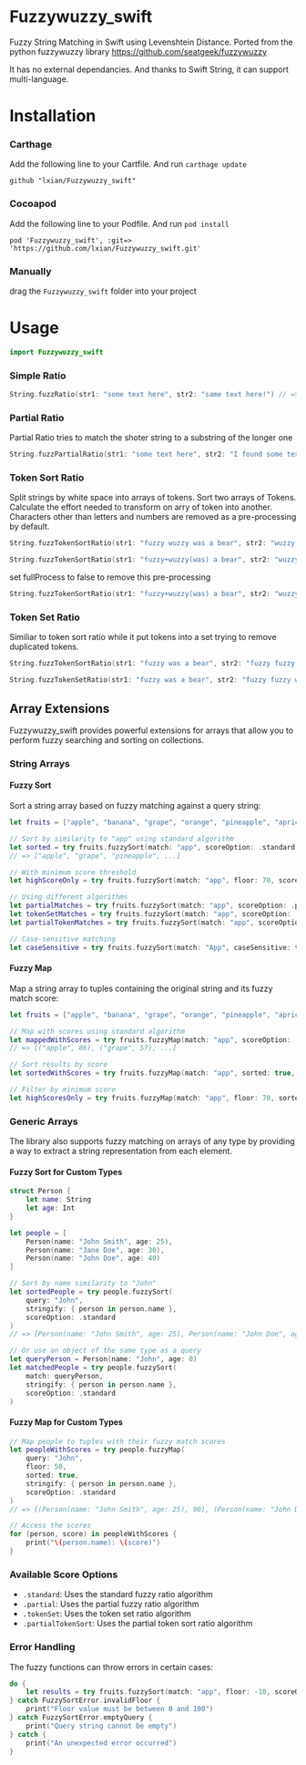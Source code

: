 # Fuzzywuzzy_swift
Fuzzy String Matching in Swift using Levenshtein Distance. Ported from the python fuzzywuzzy library https://github.com/seatgeek/fuzzywuzzy

It has no external dependancies. And thanks to Swift String, it can support multi-language.

# Installation
### Carthage
Add the following line to your Cartfile. And run `carthage update`
```
github "lxian/Fuzzywuzzy_swift"
```
### Cocoapod
Add the following line to your Podfile. And run `pod install`
```
pod 'Fuzzywuzzy_swift', :git=> 'https://github.com/lxian/Fuzzywuzzy_swift.git'
```
### Manually
drag the `Fuzzywuzzy_swift` folder into your project

# Usage
```swift
import Fuzzywuzzy_swift
```
### Simple Ratio
```swift
String.fuzzRatio(str1: "some text here", str2: "same text here!") // => 93
```

### Partial Ratio
Partial Ratio tries to match the shoter string to a substring of the longer one
```swift
String.fuzzPartialRatio(str1: "some text here", str2: "I found some text here!") // => 100
```
### Token Sort Ratio
Split strings by white space into arrays of tokens. Sort two arrays of Tokens. Calculate the effort needed to transform on arry of token into another. Characters other than letters and numbers are removed as a pre-processing by default.
```swift
String.fuzzTokenSortRatio(str1: "fuzzy wuzzy was a bear", str2: "wuzzy fuzzy was a bear") // => 100

String.fuzzTokenSortRatio(str1: "fuzzy+wuzzy(was) a bear", str2: "wuzzy fuzzy was a bear") // => 100
```
set fullProcess to false to remove this pre-processing
```swift
String.fuzzTokenSortRatio(str1: "fuzzy+wuzzy(was) a bear", str2: "wuzzy fuzzy was a bear", fullProcess: false) // => 77
```
### Token Set Ratio
Similiar to token sort ratio while it put tokens into a set trying to remove duplicated tokens.
```swift
String.fuzzTokenSortRatio(str1: "fuzzy was a bear", str2: "fuzzy fuzzy was a bear") // => 84

String.fuzzTokenSetRatio(str1: "fuzzy was a bear", str2: "fuzzy fuzzy was a bear") // => 100
```

## Array Extensions

Fuzzywuzzy_swift provides powerful extensions for arrays that allow you to perform fuzzy searching and sorting on collections.

### String Arrays

#### Fuzzy Sort
Sort a string array based on fuzzy matching against a query string:

```swift
let fruits = ["apple", "banana", "grape", "orange", "pineapple", "apricot"]

// Sort by similarity to "app" using standard algorithm
let sorted = try fruits.fuzzySort(match: "app", scoreOption: .standard)
// => ["apple", "grape", "pineapple", ...]

// With minimum score threshold
let highScoreOnly = try fruits.fuzzySort(match: "app", floor: 70, scoreOption: .standard)

// Using different algorithms
let partialMatches = try fruits.fuzzySort(match: "app", scoreOption: .partial)
let tokenSetMatches = try fruits.fuzzySort(match: "app", scoreOption: .tokenSet)
let partialTokenMatches = try fruits.fuzzySort(match: "app", scoreOption: .partialTokenSort)

// Case-sensitive matching
let caseSensitive = try fruits.fuzzySort(match: "App", caseSensitive: true, scoreOption: .standard)
```

#### Fuzzy Map
Map a string array to tuples containing the original string and its fuzzy match score:

```swift
let fruits = ["apple", "banana", "grape", "orange", "pineapple", "apricot"]

// Map with scores using standard algorithm
let mappedWithScores = try fruits.fuzzyMap(match: "app", scoreOption: .standard)
// => [("apple", 86), ("grape", 57), ...]

// Sort results by score
let sortedWithScores = try fruits.fuzzyMap(match: "app", sorted: true, scoreOption: .standard)

// Filter by minimum score
let highScoresOnly = try fruits.fuzzyMap(match: "app", floor: 70, sorted: true, scoreOption: .standard)
```

### Generic Arrays

The library also supports fuzzy matching on arrays of any type by providing a way to extract a string representation from each element.

#### Fuzzy Sort for Custom Types

```swift
struct Person {
    let name: String
    let age: Int
}

let people = [
    Person(name: "John Smith", age: 25),
    Person(name: "Jane Doe", age: 30),
    Person(name: "John Doe", age: 40)
]

// Sort by name similarity to "John"
let sortedPeople = try people.fuzzySort(
    query: "John",
    stringify: { person in person.name },
    scoreOption: .standard
)
// => [Person(name: "John Smith", age: 25), Person(name: "John Doe", age: 40), ...]

// Or use an object of the same type as a query
let queryPerson = Person(name: "John", age: 0)
let matchedPeople = try people.fuzzySort(
    match: queryPerson,
    stringify: { person in person.name },
    scoreOption: .standard
)
```

#### Fuzzy Map for Custom Types

```swift
// Map people to tuples with their fuzzy match scores
let peopleWithScores = try people.fuzzyMap(
    query: "John",
    floor: 50,
    sorted: true,
    stringify: { person in person.name },
    scoreOption: .standard
)
// => [(Person(name: "John Smith", age: 25), 90), (Person(name: "John Doe", age: 40), 86), ...]

// Access the scores
for (person, score) in peopleWithScores {
    print("\(person.name): \(score)")
}
```

### Available Score Options

- `.standard`: Uses the standard fuzzy ratio algorithm
- `.partial`: Uses the partial fuzzy ratio algorithm
- `.tokenSet`: Uses the token set ratio algorithm
- `.partialTokenSort`: Uses the partial token sort ratio algorithm

### Error Handling

The fuzzy functions can throw errors in certain cases:

```swift
do {
    let results = try fruits.fuzzySort(match: "app", floor: -10, scoreOption: .standard)
} catch FuzzySortError.invalidFloor {
    print("Floor value must be between 0 and 100")
} catch FuzzySortError.emptyQuery {
    print("Query string cannot be empty")
} catch {
    print("An unexpected error occurred")
}
```

